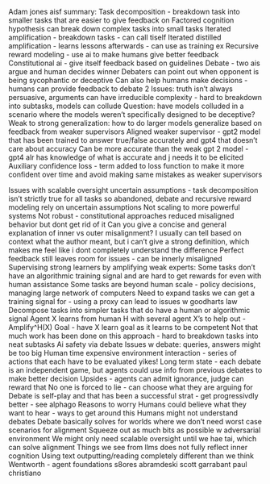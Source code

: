 Adam jones aisf summary:
Task decomposition - breakdown task into smaller tasks that are easier to give feedback on
Factored cognition hypothesis can break down complex tasks into small tasks
Iterated amplification - breakdown tasks - can call tiself
Iterated distilled amplification - learns lessons afterwards - can use as training ex
Recursive reward modeling - use ai to make humans give better feedback
Constitutional ai - give itself feedback based on guidelines
Debate - two ais argue and human decides winner
Debaters can point out when opponent is being sycophantic or deceptive
Can also help humans make decisions - humans can provide feedback to debate 2
Issues: truth isn’t always persuasive, arguments can have irreducible complexity - hard to breakdown into subtasks, models can collude
Question: have models colluded in a scenario where the models weren’t specifically designed to be deceptive?
Weak to strong generalization: how to do larger models generalize based on feedback from weaker supervisors
Aligned weaker supervisor - gpt2 model that has been trained to answer true/false accurately and gpt4 that doesn’t care about accuracy
Can be more accurate than the weak gpt 2 model - gpt4 alr has knowledge of what is accurate and j needs it to be elicited
Auxiliary confidence loss - term added to loss function to make it more confident over time and avoid making same mistakes as weaker supervisors


Issues with scalable oversight
uncertain assumptions - task decomposition isn’t strictly true for all tasks so abandoned, debate and recursive reward modeling rely on uncertain assumptions
Not scaling to more powerful systems
Not robust - constitutional approaches reduced misaligned behavior but dont get rid of it
Can you give a concise and general explanation of inner vs outer misalignment? I usually can tell based on context what the author meant, but i can’t give a strong definition, which makes me feel like i dont completely understand the difference
Perfect feedback still leaves room for issues - can be innerly misaligned
Supervising strong learners by amplifying weak experts:
Some tasks don’t have an algorithmic training signal and are hard to get rewards for even with human assistance
Some tasks are beyond human scale - policy decisions, managing large network of computers
Need to expand tasks we can get a training signal for - using a proxy can lead to issues w goodharts law
Decompose tasks into simpler tasks that do have a human or algorithmic signal
Agent X learns from human H with several agent X’s to help out - Amplify^H(X)
Goal - have X learn goal as it learns to be competent
Not that much work has been done on this approach - hard to breakdown tasks into neat subtasks
Ai safety via debate
Issues w debate: queries, answers might be too big
Human time expensive
 environment interaction - series of actions that each have to be evaluated yikes!
Long term state - each debate is an independent game, but agents could use info from previous debates to make better decision
Upsides - agents can admit ignorance, judge can reward that
No one is forced to lie - can choose what they are arguing for
Debate is self-play and that has been a successful strat - get progressivdly better - see alphago
Reasons to worry
Humans could believe what they want to hear - ways to get around this
Humans might not understand debates
Debate basically solves for worlds where we don’t need worst case scenarios for alignment
Squeeze out as much bits as possible w adversarial environment
We might only need scalable oversight until we hae tai, which can solve alignment
Things we see from llms does not fully reflect inner cognition
Using text outputting/reading completely different than we think 
Wentworth - agent foundations s8ores abramdeski scott garrabant paul christiano
